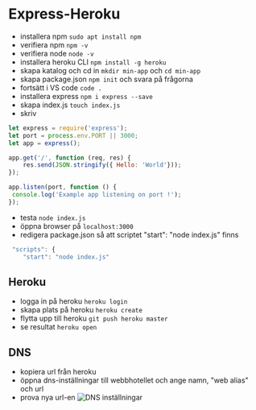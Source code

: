 # Express-Heroku

* installera npm ```sudo apt install npm```
* verifiera npm ```npm -v```
* verifiera node ```node -v```
* installera heroku CLI ```npm install -g heroku```
* skapa katalog och cd in ```mkdir min-app``` och ```cd min-app```
* skapa package.json ```npm init``` och svara på frågorna
* fortsätt i VS code ```code .```
* installera express ```npm i express --save```
* skapa index.js ```touch index.js```
* skriv 
```javascript
let express = require('express');
let port = process.env.PORT || 3000;
let app = express();

app.get('/', function (req, res) {
    res.send(JSON.stringify({ Hello: 'World'}));
});

app.listen(port, function () {
 console.log('Example app listening on port !');
});
```
* testa ```node index.js```
* öppna browser på ```localhost:3000```
* redigera package.json så att scriptet "start": "node index.js" finns 
```javascript
 "scripts": {
    "start": "node index.js"
```

## Heroku
* logga in på heroku ```heroku login```
* skapa plats på heroku ```heroku create```
* flytta upp till heroku ```git push heroku master```
* se resultat ```heroku open```

## DNS
* kopiera url från heroku
* öppna dns-inställningar till webbhotellet och ange namn, "web alias" och url
* prova nya url-en
![DNS inställningar](http://github.com/johansundstrom/express-heroku/dns-pill.png)
